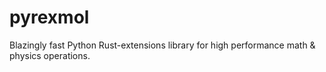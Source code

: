 # pyrexmol
Blazingly fast Python Rust-extensions library for high performance math &amp; physics operations.
